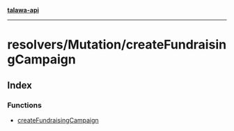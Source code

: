 [**talawa-api**](../../../README.md)

***

# resolvers/Mutation/createFundraisingCampaign

## Index

### Functions

- [createFundraisingCampaign](functions/createFundraisingCampaign.md)
